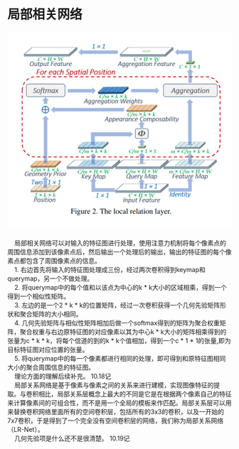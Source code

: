 局部相关网络
============
<div align=center><img src="https://github.com/fate-fight/paper/blob/master/images/full_lr.png"/></div><br/>
&nbsp&nbsp&nbsp&nbsp局部相关网络可以对输入的特征图进行处理，使用注意力机制将每个像素点的周围信息添加到该像素点后，然后输出一个处理后的输出，输出的特征图的每个像素点都包含了周围像素点的信息。  <br/>
&nbsp&nbsp&nbsp&nbsp1. 右边首先将输入的特征图处理成三份，经过两次卷积得到keymap和querymap，另一个不做处理。<br/>
&nbsp&nbsp&nbsp&nbsp2. 将querymap中的每个值和以该点为中心的k * k大小的区域相乘，得到一个得到一个相似性矩阵。<br/>
&nbsp&nbsp&nbsp&nbsp3. 左边的是一个2 * k * k的位置矩阵，经过一次卷积获得一个几何先验矩阵形状和聚合矩阵的大小相同。<br/>
&nbsp&nbsp&nbsp&nbsp4. 几何先验矩阵与相似性矩阵相加后做一个softmax得到的矩阵为聚合权重矩阵，聚合权重与右边原特征图的对应像素以其为中心k * k大小的矩阵相乘得到的张量为c * k * k，将每个信道的到的k * k个值相加，得到一个c * 1 * 1的张量,即为目标特征图对应位置的张量。<br/>
&nbsp&nbsp&nbsp&nbsp5. 将querymap中的每一个像素都进行相同的处理，即可得到和原特征图相同大小的聚合周围信息的特征图。  <br/>  
&nbsp&nbsp&nbsp&nbsp理论方面的理解后续补充。 10.18记 <br/>
&nbsp&nbsp&nbsp&nbsp局部关系网络是基于像素与像素之间的关系来进行建模，实现图像特征的提取。与卷积相比，局部关系层概念上最大的不同是它是在根据两个像素自己的特征来计算像素间的可组合性，而不是用一个全局的模板来作匹配。局部关系层可以用来替换卷积网络里面所有的空间卷积层，包括所有的3x3的卷积，以及一开始的7x7卷积，于是得到了一个完全没有空间卷积层的网络，我们称为局部关系网络（LR-Net）。<br/>
&nbsp&nbsp&nbsp&nbsp几何先验项是什么还不是很清楚。  10.19记
